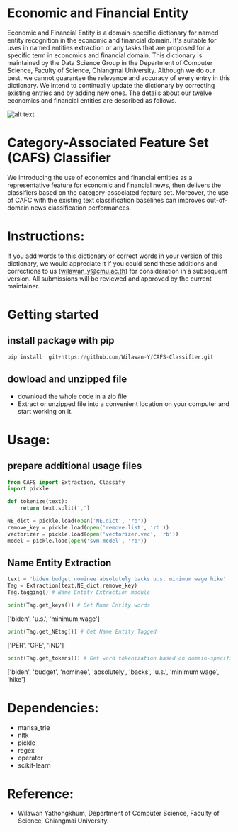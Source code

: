 # Economic and Financial Entity
Economic and Financial Entity is a domain-specific dictionary for named entity recognition in the economic and financial domain. It's suitable for uses in named entities extraction or any tasks that are proposed for a specific term in economics and financial domain. This dictionary is maintained by the Data Science Group in the Department of Computer Science, Faculty of Science, Chiangmai University. Although we do our best, we cannot guarantee the relevance and accuracy of every entry in this dictionary. We intend to continually update the dictionary by correcting existing entries and by adding new ones. The details about our twelve economics and financial entities are described as follows. <br/>

![alt text](https://github.com/Wilawan-Y/EconomicFinancial-NE-Extractor/blob/main/entity.jpg?raw=true)

# Category-Associated Feature Set (CAFS) Classifier
We introducing the use of economics and financial entities as a representative feature for economic and financial news, then delivers the classifiers based on the category-associated feature set. Moreover, the use of CAFC with the existing text classification baselines can improves out-of-domain news classification performances.  <br/>
# Instructions:
If you add words to this dictionary or correct words in your version of this dictionary, we would appreciate it if you could send these additions and corrections to us (wilawan_y@cmu.ac.th) for consideration in a subsequent version. All submissions will be reviewed and approved by the current maintainer.

# Getting started
## install package with pip
```python
pip install  git+https://github.com/Wilawan-Y/CAFS-Classifier.git
```
## dowload and unzipped file 
- download the whole code in a zip file 
- Extract or unzipped file into a convenient location on your computer and start working on it.

# Usage:
## prepare additional usage files
```python
from CAFS import Extraction, Classify
import pickle

def tokenize(text):
    return text.split(',')

NE_dict = pickle.load(open('NE.dict', 'rb'))
remove_key = pickle.load(open('remove.list', 'rb'))
vectorizer = pickle.load(open('vectorizer.vec', 'rb'))
model = pickle.load(open('svm.model', 'rb'))
```
## Name Entity Extraction
```python
text = 'biden budget nominee absolutely backs u.s. minimum wage hike'
Tag = Extraction(text,NE_dict,remove_key)
Tag.tagging() # Name Entity Extraction module
```
```python
print(Tag.get_keys()) # Get Name Entity words
```
['biden', 'u.s.', 'minimum wage']<br/>
```python
print(Tag.get_NEtag()) # Get Name Entity Tagged
```
['PER', 'GPE', 'IND'] <br/>

```python
print(Tag.get_tokens()) # Get word tokenization based on domain-specific dictionary
```
['biden', 'budget', 'nominee', 'absolutely', 'backs', 'u.s.', 'minimum wage', 'hike'] <br/>

# Dependencies:
- marisa_trie <br/>
- nltk <br/>
- pickle <br/>
- regex <br/>
- operator <br/>
- scikit-learn <br/>
# Reference:
- Wilawan Yathongkhum, Department of Computer Science, Faculty of Science, Chiangmai University.

